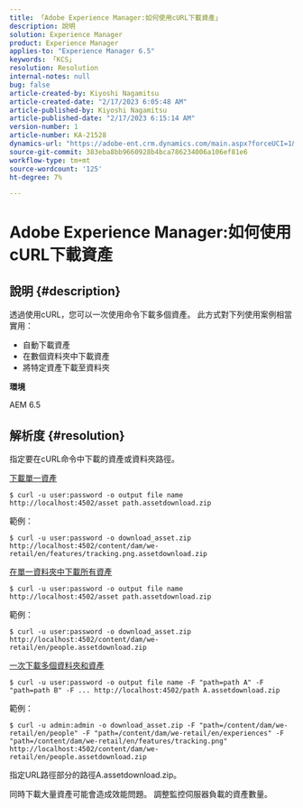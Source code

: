 ```yaml
---
title: 「Adobe Experience Manager:如何使用cURL下載資產」
description: 說明
solution: Experience Manager
product: Experience Manager
applies-to: "Experience Manager 6.5"
keywords: 「KCS」
resolution: Resolution
internal-notes: null
bug: false
article-created-by: Kiyoshi Nagamitsu
article-created-date: "2/17/2023 6:05:48 AM"
article-published-by: Kiyoshi Nagamitsu
article-published-date: "2/17/2023 6:15:14 AM"
version-number: 1
article-number: KA-21528
dynamics-url: "https://adobe-ent.crm.dynamics.com/main.aspx?forceUCI=1&pagetype=entityrecord&etn=knowledgearticle&id=0898611e-89ae-ed11-aad1-6045bd006d92"
source-git-commit: 383eba8bb9660928b4bca786234006a106ef81e6
workflow-type: tm+mt
source-wordcount: '125'
ht-degree: 7%

---
```


# Adobe Experience Manager:如何使用cURL下載資產

## 說明 {#description}


透過使用cURL，您可以一次使用命令下載多個資產。 此方式對下列使用案例相當實用：

- 自動下載資產
- 在數個資料夾中下載資產
- 將特定資產下載至資料夾


<b>環境</b>

AEM 6.5


## 解析度 {#resolution}


指定要在cURL命令中下載的資產或資料夾路徑。

<u>下載單一資產</u>


```
$ curl -u user:password -o output file name http://localhost:4502/asset path.assetdownload.zip
```


範例：


```
$ curl -u user:password -o download_asset.zip http://localhost:4502/content/dam/we-retail/en/features/tracking.png.assetdownload.zip
```


<u>在單一資料夾中下載所有資產</u>


```
$ curl -u user:password -o output file name http://localhost:4502/asset path.assetdownload.zip
```


範例：


```
$ curl -u user:password -o download_asset.zip http://localhost:4502/content/dam/we-retail/en/people.assetdownload.zip
```


<u>一次下載多個資料夾和資產</u>


```
$ curl -u user:password -o output file name -F "path=path A" -F "path=path B" -F ... http://localhost:4502/path A.assetdownload.zip
```


範例：


```
$ curl -u admin:admin -o download_asset.zip -F "path=/content/dam/we-retail/en/people" -F "path=/content/dam/we-retail/en/experiences" -F "path=/content/dam/we-retail/en/features/tracking.png" http://localhost:4502/content/dam/we-retail/en/people.assetdownload.zip
```


指定URL路徑部分的路徑A.assetdownload.zip。

同時下載大量資產可能會造成效能問題。 調整監控伺服器負載的資產數量。
